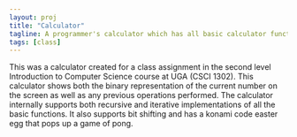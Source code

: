 ```yaml
---
layout: proj
title: "Calculator"
tagline: A programmer's calculator which has all basic calculator functions, bit shifting, and an easter egg game
tags: [class]
---
```


This was a calculator created for a class assignment in the second level Introduction to Computer Science course at UGA (CSCI 1302). This calculator shows both the binary representation of the current number on the screen as well as any previous operations performed. The calculator internally supports both recursive and iterative implementations of all the basic functions. It also supports bit shifting and has a konami code easter egg that pops up a game of pong.
